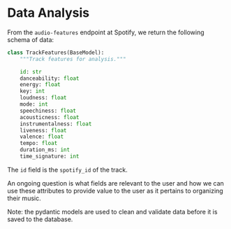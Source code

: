# Data Analysis

From the `audio-features` endpoint at Spotify, we return the following schema
of data:

```python
class TrackFeatures(BaseModel):
    """Track features for analysis."""

    id: str
    danceability: float
    energy: float
    key: int
    loudness: float
    mode: int
    speechiness: float
    acousticness: float
    instrumentalness: float
    liveness: float
    valence: float
    tempo: float
    duration_ms: int
    time_signature: int
```

The `id` field is the `spotify_id` of the track.

An ongoing question is what fields are relevant to the user and how we can
use these attributes to provide value to the user as it pertains to
organizing their music.

Note: the pydantic models are used to clean and validate data before it is
saved to the database.
